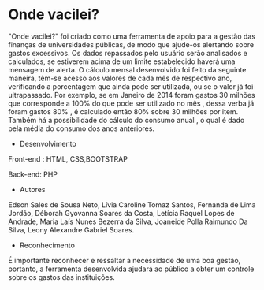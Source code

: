 # Onde vacilei?

"Onde vacilei?" foi criado como uma ferramenta de apoio para a gestão das finanças de universidades públicas, de modo que ajude-os alertando sobre gastos excessivos. Os dados repassados pelo usuário serão analisados e calculados, se estiverem acima de um limite estabelecido haverá uma mensagem de alerta. O cálculo mensal desenvolvido foi feito da seguinte maneira, têm-se acesso aos valores de cada mês de respectivo ano, verificando a porcentagem que ainda pode ser utilizada, ou se o valor já foi ultrapassado. Por exemplo, se em Janeiro de 2014 foram gastos 30 milhões que corresponde a 100% do que pode ser utilizado no mês , dessa verba já foram gastos 80% , é calculado então 80% sobre 30 milhões por item. Também há a possibilidade do cálculo do consumo anual , o qual é dado pela média do consumo dos anos anteriores.

- Desenvolvimento

Front-end : HTML, CSS,BOOTSTRAP

Back-end: PHP


- Autores

Edson Sales de Sousa Neto, 
Lívia Caroline Tomaz Santos, 
Fernanda de Lima Jordão, 
Déborah Gyovanna Soares da Costa, 
Letícia Raquel Lopes de Andrade, 
Maria Laís Nunes Bezerra da Silva, 
Joaneide Polla Raimundo Da Silva, 
Leony Alexandre Gabriel Soares.

- Reconhecimento

É importante reconhecer e ressaltar a necessidade de uma boa gestão, portanto, a ferramenta desenvolvida ajudará ao público a obter um controle sobre os gastos das instituições.


